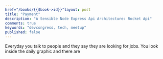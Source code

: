 ```yaml
---
href="/books/{{$book->id}}"layout: post
title: "Payment"
description: "A Sensible Node Express Api Architecture: Rocket Api"
comments: true
keywords: "devcongress, tech, meetup"
published: false
---
```


Everyday you talk to people and they say they are looking for jobs. You look inside the daily graphic and there are 

